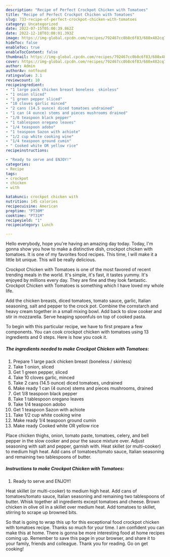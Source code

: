 ```yaml
---
description: "Recipe of Perfect Crockpot Chicken with Tomatoes"
title: "Recipe of Perfect Crockpot Chicken with Tomatoes"
slug: 733-recipe-of-perfect-crockpot-chicken-with-tomatoes
category: Uncategorized
date: 2022-07-15T05:00:39.862Z
date: 2022-12-18T03:08:01.393Z
image: https://img-global.cpcdn.com/recipes/792467cc0b8c6f83/680x482cq70/crockpot-chicken-with-tomatoes-recipe-main-photo.jpg
hideToc: false
enableToc: true
enableTocContent: false
thumbnail: https://img-global.cpcdn.com/recipes/792467cc0b8c6f83/680x482cq70/crockpot-chicken-with-tomatoes-recipe-main-photo.jpg
cover: https://img-global.cpcdn.com/recipes/792467cc0b8c6f83/680x482cq70/crockpot-chicken-with-tomatoes-recipe-main-photo.jpg
author: Admin
authorAv: notfound
ratingvalue: 3.1
reviewcount: 10
recipeingredient:
- "1 large pack chicken breast boneless  skinless"
- "1 onion sliced"
- "1 green pepper sliced"
- "10 cloves garlic minced"
- "2 cans (14.5 ounce) diced tomatoes undrained"
- "1 can (4 ounce) stems and pieces mushrooms drained"
- "1/8 teaspoon black pepper"
- "1 tablespoon oregano leaves"
- "1/4 teaspoon adobo"
- "1 teaspoon Sazon with achiote"
- "1/2 cup white cooking wine"
- "1/4 teaspoon ground cumin"
- " Cooked white OR yellow rice"
recipeinstructions:

- "Ready to serve and ENJOY!"
categories:
- Recipe
tags:
- crockpot
- chicken
- with

katakunci: crockpot chicken with 
nutrition: 145 calories
recipecuisine: American
preptime: "PT30M"
cooktime: "PT31M"
recipeyield: "1"
recipecategory: Lunch

---
```



Hello everybody, hope you're having an amazing day today. Today, I'm gonna show you how to make a distinctive dish, crockpot chicken with tomatoes. It is one of my favorites food recipes. This time, I will make it a little bit unique. This will be really delicious.

Crockpot Chicken with Tomatoes is one of the most favored of recent trending meals in the world. It's simple, it's fast, it tastes yummy. It's enjoyed by millions every day. They are fine and they look fantastic. Crockpot Chicken with Tomatoes is something which I have loved my whole life.

Add the chicken breasts, diced tomatoes, tomato sauce, garlic, Italian seasoning, salt and pepper to the crock pot. Combine the cornstarch and heavy cream together in a small mixing bowl. Add back to slow cooker and stir in mozzarella. Serve heaping spoonfuls on top of cooked pasta.


To begin with this particular recipe, we have to first prepare a few components. You can cook crockpot chicken with tomatoes using 13 ingredients and 0 steps. Here is how you cook it.

<!--inarticleads1-->

##### The ingredients needed to make Crockpot Chicken with Tomatoes:

1. Prepare 1 large pack chicken breast (boneless / skinless)
1. Take 1 onion, sliced
1. Get 1 green pepper, sliced
1. Take 10 cloves garlic, minced
1. Take 2 cans (14.5 ounce) diced tomatoes, undrained
1. Make ready 1 can (4 ounce) stems and pieces mushrooms, drained
1. Get 1/8 teaspoon black pepper
1. Take 1 tablespoon oregano leaves
1. Take 1/4 teaspoon adobo
1. Get 1 teaspoon Sazon with achiote
1. Take 1/2 cup white cooking wine
1. Make ready 1/4 teaspoon ground cumin
1. Make ready  Cooked white OR yellow rice


Place chicken thighs, onion, tomato paste, tomatoes, celery, and bell pepper in the slow cooker and pour the sauce mixture over. Adjust seasoning with salt and pepper, garnish with. Heat skillet (or multi-cooker) to medium high heat. Add cans of tomatoes/tomato sauce, Italian seasoning and remaining two tablespoons of butter. 

<!--inarticleads2-->

##### Instructions to make Crockpot Chicken with Tomatoes:


1. Ready to serve and ENJOY!

Heat skillet (or multi-cooker) to medium high heat. Add cans of tomatoes/tomato sauce, Italian seasoning and remaining two tablespoons of butter. Whisk together all ingredients except tomatoes and cheese. Brown chicken in olive oil in a skillet over medium heat. Add tomatoes to skillet, stirring to scrape up browned bits. 

So that is going to wrap this up for this exceptional food crockpot chicken with tomatoes recipe. Thanks so much for your time. I am confident you can make this at home. There is gonna be more interesting food at home recipes coming up. Remember to save this page in your browser, and share it to your family, friends and colleague. Thank you for reading. Go on get cooking!
